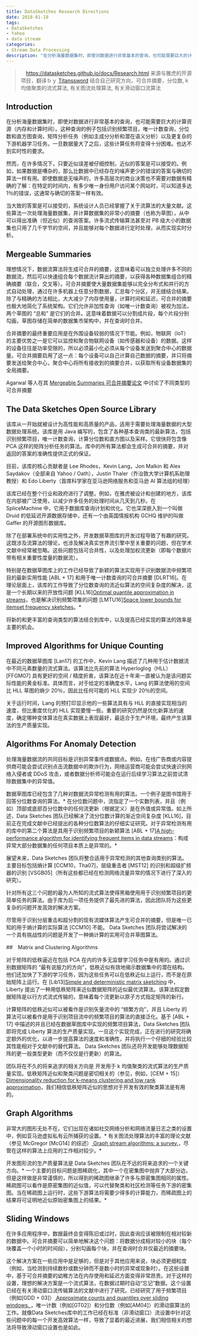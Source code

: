 ```yaml
---
title: DataSketches Research Directions
date: 2018-01-19
tags:
- DataSketches
- Yahoo
- data stream
categories:
- Stream Data Processing
description: "在分析海量数据集时，即使对数据进行非常基本的查询，也可能需要巨大的计算资源（内存和计算时间）。这种查询的例子包括识别频繁项目，唯一计数查询，分位数和直方图查询，矩阵分析任务（例如主成分分析和潜在语义分析）以及更复杂的下游机器学习任务。一旦数据量大了之后，这些计算任务将变得十分困难。也达不到实时性的要求。"
---
```



>　https://datasketches.github.io/docs/Research.html
> 来源与雅虎的开源项目，翻译ｂｙ [Titanssword](https://github.com/Titanssword)
> 结合自己研究方向，可合并摘要，分位数, k 均值聚类的流式算法, 有关图流处理算法, 有关滑动窗口流算法

## Introduction

在分析海量数据集时，即使对数据进行非常基本的查询，也可能需要巨大的计算资源（内存和计算时间）。这种查询的例子包括识别频繁项目，唯一计数查询，分位数和直方图查询，矩阵分析任务（例如主成分分析和潜在语义分析）以及更复杂的下游机器学习任务。一旦数据量大了之后，这些计算任务将变得十分困难。也达不到实时性的要求。

然而，在许多情况下，只要近似误差被仔细控制，近似的答案是可以接受的。例如，如果数据是嘈杂的，那么比数据中已经存在的噪声更少的错误的答案与确切的算法一样有用。即使数据是无噪声的，许多高层次的商业决策也不需要对数据有精确的了解：在特定的时间内，有多少唯一身份用户访问某个网站时，可以知道多达 1％的错误，这通常与确切的答案一样有效。

当大致的答案是可以接受的，系统设计人员已经掌握了关于流算法的大量文献。这些算法一次处理海量数据集，并计算数据集的非常小的摘要（也称为草图），从中可以得出准确（但近似）的查询答案。许多流式传输算法甚至对 PB 级大小的数据集也只用了几千字节的空间，并且能够对每个数据进行定时处理，从而实现实时分析。

## Mergeable Summaries

理想情况下，数据流算法将生成可合并的摘要，这意味着可以独立处理许多不同的数据流，然后可以快速组合每个数据流计算出的摘要，以获得各种数据集组合的精确摘要（联合，交叉等）。可合并摘要使大量数据集能够以完全分布式和并行的方式自动处理，通过在许多机器上任意分割数据，汇总每个分区，并无缝结合结果。除了与精确的方法相比，大大减少了内存使用量，计算时间和延迟，可合并的摘要也极大地简化了系统架构。它们允许非加性查询（如唯一计数查询）被视为加法，两个草图的 “总和” 是它们的合并。这意味着数据可以分割成片段，每个片段分别勾画，草图存储在简单的数据集市架构中，并在查询时合并。

合并摘要的最终重要应用是在外围设备较弱的情况下节能。例如，物联网（IoT）的主要优势之一是它可以监控和聚合物联网设备（如传感器和设备）的数据。这样的设备往往是功率受限的，所以必须最小化必须从每个设备发送到聚合中心的数据量。可合并摘要启用了这一点：每个设备可以自己计算自己数据的摘要，并只将摘要发送给聚合中心，聚合中心将所有接收到的摘要合并，以获取所有设备数据集的全局摘要。

Agarwal 等人在其 [Mergeable Summaries 可合并摘要论文](https://www.cs.utah.edu/~jeffp/papers/merge-summ.pdf) 中讨论了不同类型的可合并摘要

## The Data Sketches Open Source Library

该库从一开始就被设计为高性能和高质量的产品，适用于需要处理海量数据的大型数据处理系统。该库是用 Java 编写的，包含了各种基本查询类的最新算法，包括识别频繁项目，唯一计数查询，计算分位数和直方图以及采样。它很快将包含像 PCA 这样的矩阵分析任务的算法。库中的所有算法都会生成可合并的摘要，并对返回的答案的准确性提供正式的保证。

目前，该库的核心贡献者是 Lee Rhodes，Kevin Lang，Jon Malkin 和 Alex Saydakov（全部来自 Yahoo / Oath），Justin Thaler（乔治敦大学计算机系助理教授）和 Edo Liberty（首席科学家在亚马逊网络服务和亚马逊 AI 算法组的经理）

该库已经在整个行业和政府进行了调整。例如，在雅虎被设计和创建的地方，该库在内部被广泛使用，以减少许多任务的处理时间从几天到几秒。在 SpliceMachine 中，它用于数据库查询计划和优化。它也深深嵌入到一个叫做 Druid 的低延迟开源数据存储中，还有一个由英国情报机构 GCHQ 维护的叫做 Gaffer 的开源图形数据库。

除了在部署系统中的实用性之外，开发数据草图库的开发过程导致了有趣的研究。这既涉及流算法的理论，也涉及解决真实世界流引擎中至关重要的问题，但在学术文献中经常被忽略。这些问题包括可合并性，以及处理加权流更新（即每个数据片带有相关重要性度量的数据流）。

特别是在数据草图库上的工作已经导致了新颖的算法实现用于识别数据流中频繁项目的最新实用性能 [ABL + 17] 和用于唯一计数查询的可合并摘要 [DLRT16]。在理论层面上，该库的工作导致了分位数查询的流近似算法的空间复杂度的解决，这是一个长期以来的开放性问题 [KLL16][Optimal quantile approximation in streams](https://arxiv.org/pdf/1603.05346.pdf)，也是解决识别频繁项集的问题 [LMTU16][Space lower bounds for itemset frequency sketches](https://dl.acm.org/citation.cfm?id=2902278)。*

将新的和更丰富的查询类型的算法结合到库中，以及提高已经实现的算法的效率是主要的机会。


## Improved Algorithms for Unique Counting

在最近的数据草图库 [Lan17] 的工作中，Kevin Lang 描述了几种用于估计数据流中不同元素数量的流式算法。该算法比先前的算法 Hyperloglog（HLL）[FFGM07] 具有更好的空间 / 精度折衷，该算法在近十年来一直被认为是该问题实际性能的黄金标准。具体而言，对于给定的准确度水平，Lang 的算法使用的空间比 HLL 草图的熵少 20％，因此比任何可能的 HLL 实现少 20％的空间。

关于运行时间，Lang 的预打印显示他的一些算法具有与 HLL 的直接实现相当的速度，但比重度优化的 HLL 实现要慢一些。重要的研究仍然是优化新算法的速度，确定哪种变体算法在真实数据上表现最好，最适合于生产环境，最终产生该算法的生产质量实现。

## Algorithms For Anomaly Detection

处理海量数据流的共同目标是识别异常事件或数据点。例如，在线广告商或内容提供商可能会尝试识别点击流数据中的欺诈行为，网络运营商可能会尝试快速识别网络入侵者或 DDoS 攻击，或者数据分析师可能会在运行后续学习算法之前尝试清除数据集中的异常值。

数据草图库已经包含了几种对数据流异常检测有用的算法。一个例子是图书馆用于回答分位数查询的算法。* 在分位数问题中，流指定了一个实数列表，并且（例如）顶部或底部百分位数中的任何流更新（根据定义）是在外值或异常值。如上所述，Data Sketches 团队已经解决了流分位数计算的渐近空间复杂度 [KLL16]，目前正在完成文献中已经提出的各种分位数算法的仔细实证研究。对于异常检测有用的库中的第二个算法是其用于识别频繁项目的新颖算法 [ABL + 17][A high-performance algorithm for identifying frequent items in data streams](https://arxiv.org/abs/1705.07001.)：构成异常大部分数据集的任何项目本质上是异常的。*

展望未来，Data Sketches 团队将整合适用于异常检测的其他查询类别的算法。主要目标包括熵计算 [CCM10，Tha07]，层级重击者 [MST12] 的识别和超级扩频器的识别 [VSGB05]（所有这些都已经在检测网络流量异常的情况下进行了深入的研究）。

针对所有这三个问题的最为人所知的流式算法使得黑箱使用用于识别频繁项目的更简单任务的算法。由于库为后一项任务提供了最先进的算法，因此团队将为这些更复杂的问题开发高效的解决方案。

尽管用于识别分层重击和超分割的现有流媒体算法产生可合并的摘要，但是唯一已知的用于熵计算的实际算法 [CCM10] 不能。 Data Sketches 团队将尝试解决的一个具有挑战性的问题是开发了一种熵计算的实用可合并草图算法。

##　Matrix and Clustering Algorithms

对于矩阵的低秩逼近在包括 PCA 在内的许多无监督学习任务中是有用的。通过识别数据矩阵的 “最有说服力的方向”，低秩近似有效地揭示数据集中的潜在结构。他们还加快了下游的学习任务，因为这些任务可以在低秩近似上运行，而不是在原始矩阵上运行。在 [Lib13][Simple and deterministic matrix sketching](https://arxiv.org/pdf/1206.0594.pdf) 中，Liberty 提出了一种用低秩矩阵来近似数据矩阵的近似最优流算法。该算法假定数据矩阵是以行方式流式传输的，意味着每个流更新以原子方式指定矩阵的新行。

计算矩阵的低秩近似可以被看作是识别矢量流中的 “频繁方向”，并且 Liberty 的算法可以被看作是用于识别项目流中的频繁项目的算法的直接泛化。基于 [ABL + 17] 中描述的并且已经在数据草图库中实现的频繁项目算法，Data Sketches 团队即将完成 Liberty 算法的生产质量实现。一旦这个实现完成，正在进行的研究将确定额外的优化，以进一步提高算法的速度和准确性，并将执行一个仔细的经验比较其性能相对于文献中的替代算法。 Data Sketches 团队还将开发能够处理数据矩阵的更一般类型更新（而不仅仅是行更新）的算法。

团队将在不久的将来追求的相关方向是 开发用于 k 均值聚类的流式算法的生产质量实现。低秩矩阵近似和聚类问题是密切相关的（参见，例如，[CEM + 15]）[Dimensionality reduction for k-means clustering and low rank approximation](https://arxiv.org/pdf/1410.6801.pdf)，我们相信低秩矩阵近似的思想对于开发有效的聚类算法是有用的。

## Graph Algorithms

非常大的图形无处不在。它们出现在诸如社交网络分析和网络流量日志之类的设置中，例如亚马逊虚拟私有云所捕获的设置。* 有关图流处理算法的丰富的理论文献（参见 McGregor [McG14] 的综述）[ Graph stream algorithms: a survey.](http://people.cs.umass.edu/~mcgregor/papers/13-graphsurvey.pdf)，尽管在这样的算法上应用的工作相对较少。*

 开发图形流的生产质量算法是 Data Sketches 团队在不远的将来追求的一个关键方向。* 一个主要的目标问题是图稀疏化，其中一个在密集图中抛弃了大部分边，但是这样做是非常谨慎的，所以得到的稀疏图继承了许多与原密集图相同的属性。稀疏图可以看作是原密集图的近似值，可以代替聚类和社区检测等任务下游的密集图。当在稀疏图上运行时，这些下游算法将需要少得多的计算能力，而稀疏图上的结果将可证明地近似原始密集图上的结果。*

## Sliding Windows

在许多应用程序中，数据最终会变得陈旧或过时，因此查询应该被限制在相对较新的数据中。可合并摘要可以简单地解决这个问题：将数据分成相对较小的块（每个块覆盖一个小时的时间段），分别勾画每个块，并在查询时合并仅最近的摘要块。

这个解决方案在一些应用中是足够的，但是对于其他应用来说，块必须更细粒度（例如，当检测到持续数秒或数分钟而不是数小时的异常或现象时）。在这些设置中，基于可合并摘要的幼稚方法在内存使用和延迟方面变得非常昂贵。对于这样的设置，理想的解决方案是一个流式算法，在数据过期时自动“忘记”数据。这个设置已经在有关滑动窗口流传输算法的文献中进行了研究。已经研究了用于频繁项目（例如[GDD + 03]）[ Approximate counts and quantiles over sliding windows. ](https://www.microsoft.com/en-us/research/wp-content/uploads/2016/02/quantiles.pdf)，唯一计数（例如[GT02]）和分位数（例如[AM04]）的滑动窗算法的工作。就像Data Sketches库中的工作已经在标准（非滑动窗口）流设置中针对这些问题中的每一个开发高效算法一样，导致了显着的最近进展，我们相信相关的想法将导致滑动窗口设置也是如此。
